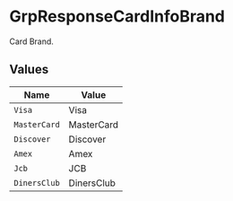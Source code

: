 # GrpResponseCardInfoBrand

Card Brand.



## Values

| Name         | Value        |
| ------------ | ------------ |
| `Visa`       | Visa         |
| `MasterCard` | MasterCard   |
| `Discover`   | Discover     |
| `Amex`       | Amex         |
| `Jcb`        | JCB          |
| `DinersClub` | DinersClub   |